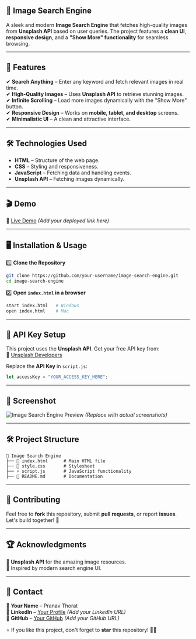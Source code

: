 ## 🚀 Image Search Engine  

A sleek and modern **Image Search Engine** that fetches high-quality images from **Unsplash API** based on user queries. The project features a **clean UI**, **responsive design**, and a **"Show More" functionality** for seamless browsing.


---

## 📌 Features  

✔ **Search Anything** – Enter any keyword and fetch relevant images in real time.  
✔ **High-Quality Images** – Uses **Unsplash API** to retrieve stunning images.  
✔ **Infinite Scrolling** – Load more images dynamically with the "Show More" button.  
✔ **Responsive Design** – Works on **mobile, tablet, and desktop** screens.  
✔ **Minimalistic UI** – A clean and attractive interface.  

---

## 🛠️ Technologies Used  

- **HTML** – Structure of the web page.  
- **CSS** – Styling and responsiveness.  
- **JavaScript** – Fetching data and handling events.  
- **Unsplash API** – Fetching images dynamically.  

---

## 🎬 Demo  

🔗 [Live Demo](#) *(Add your deployed link here)*  

---

## 🖥️ Installation & Usage  

1️⃣ **Clone the Repository**  
```bash
git clone https://github.com/your-username/image-search-engine.git
cd image-search-engine
```

2️⃣ **Open `index.html` in a browser**  
```bash
start index.html   # Windows
open index.html    # Mac
```

---

## 📝 API Key Setup  

This project uses the **Unsplash API**. Get your free API key from:  
🔗 [Unsplash Developers](https://unsplash.com/developers)  

Replace the **API Key** in `script.js`:  
```js
let accessKey = "YOUR_ACCESS_KEY_HERE";
```

---

## 📸 Screenshot  

![Image Search Engine Preview](https://via.placeholder.com/1000x500) *(Replace with actual screenshots)*  

---

## 🛠️ Project Structure  

```
📂 Image Search Engine  
├── 📄 index.html      # Main HTML file  
├── 🎨 style.css       # Stylesheet  
├── ⚡ script.js       # JavaScript functionality  
├── 📜 README.md       # Documentation  
```

---

## 🤝 Contributing  

Feel free to **fork** this repository, submit **pull requests**, or report **issues**. Let's build together! 🚀  

---

## 🏆 Acknowledgments  

🔹 **Unsplash API** for the amazing image resources.  
🔹 Inspired by modern search engine UI.  

---

## 📧 Contact  

🔹 **Your Name** – Pranav Thorat  
🔹 **LinkedIn** – [Your Profile](#) *(Add your LinkedIn URL)*  
🔹 **GitHub** – [Your GitHub](#) *(Add your GitHub URL)*  

⭐ If you like this project, don't forget to **star** this repository! 🚀✨  

